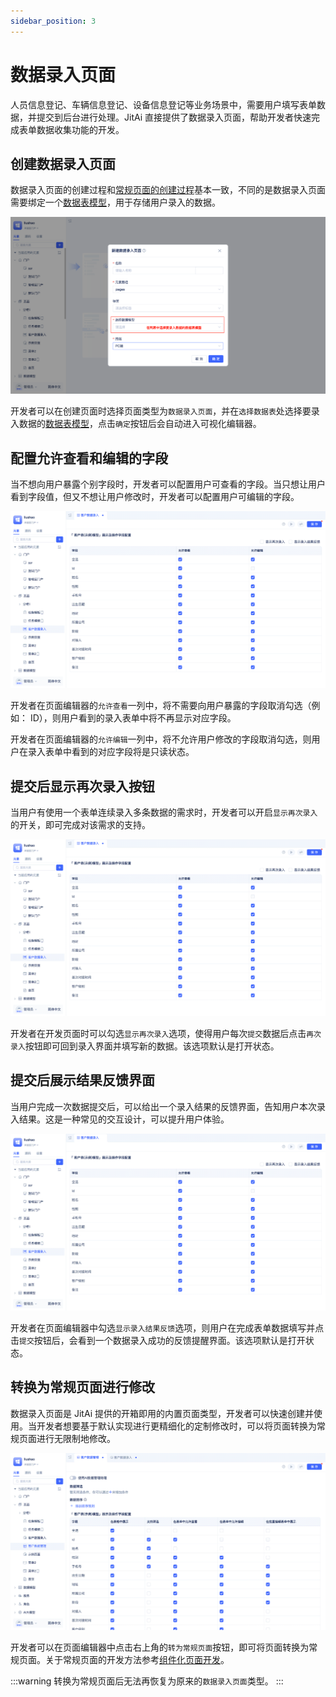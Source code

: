 ```yaml
---
sidebar_position: 3
---
```


# 数据录入页面

人员信息登记、车辆信息登记、设备信息登记等业务场景中，需要用户填写表单数据，并提交到后台进行处理。JitAi 直接提供了数据录入页面，帮助开发者快速完成表单数据收集功能的开发。

## 创建数据录入页面

数据录入页面的创建过程和[常规页面的创建过程](./组件化页面开发#创建一个常规页面)基本一致，不同的是数据录入页面需要绑定一个[数据表模型](../数据建模/数据表模型.md)，用于存储用户录入的数据。

![创建数据录入页面](./img/创建数据录入页面.png)

开发者可以在创建页面时选择页面类型为`数据录入页面`，并在`选择数据表`处选择要录入数据的[数据表模型](../数据建模/数据表模型.md)，点击`确定`按钮后会自动进入可视化编辑器。

## 配置允许查看和编辑的字段

当不想向用户暴露个别字段时，开发者可以配置用户可查看的字段。当只想让用户看到字段值，但又不想让用户修改时，开发者可以配置用户可编辑的字段。

![配置允许查看和编辑的字段](./img/数据录入-配置允许查看和编辑字段.gif)

开发者在页面编辑器的`允许查看`一列中，将不需要向用户暴露的字段取消勾选（例如： ID），则用户看到的录入表单中将不再显示对应字段。

开发者在页面编辑器的`允许编辑`一列中，将不允许用户修改的字段取消勾选，则用户在录入表单中看到的对应字段将是只读状态。

## 提交后显示再次录入按钮

当用户有使用一个表单连续录入多条数据的需求时，开发者可以开启`显示再次录入`的开关，即可完成对该需求的支持。

![数据录入页面再次录入](./img/数据录入页面-再次录入.gif)

开发者在开发页面时可以勾选`显示再次录入`选项，使得用户每次`提交`数据后点击`再次录入`按钮即可回到录入界面并填写新的数据。该选项默认是打开状态。

## 提交后展示结果反馈界面

当用户完成一次数据提交后，可以给出一个录入结果的反馈界面，告知用户本次录入结果。这是一种常见的交互设计，可以提升用户体验。

![数据录入页面结果反馈](./img/数据录入页面-结果反馈.gif)

开发者在页面编辑器中勾选`显示录入结果反馈`选项，则用户在完成表单数据填写并点击`提交`按钮后，会看到一个数据录入成功的反馈提醒界面。该选项默认是打开状态。

## 转换为常规页面进行修改

数据录入页面是 JitAi 提供的开箱即用的内置页面类型，开发者可以快速创建并使用。当开发者想要基于默认实现进行更精细化的定制修改时，可以将页面转换为常规页面进行无限制地修改。

![转换为常规页面](./img/转换为常规页面.gif)

开发者可以在页面编辑器中点击右上角的`转为常规页面`按钮，即可将页面转换为常规页面。关于常规页面的开发方法参考[组件化页面开发](./组件化页面开发)。

:::warning
转换为常规页面后无法再恢复为原来的`数据录入页面`类型。
:::
